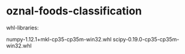 # oznal-foods-classification

whl-libraries:

numpy-1.12.1+mkl-cp35-cp35m-win32.whl
scipy-0.19.0-cp35-cp35m-win32.whl